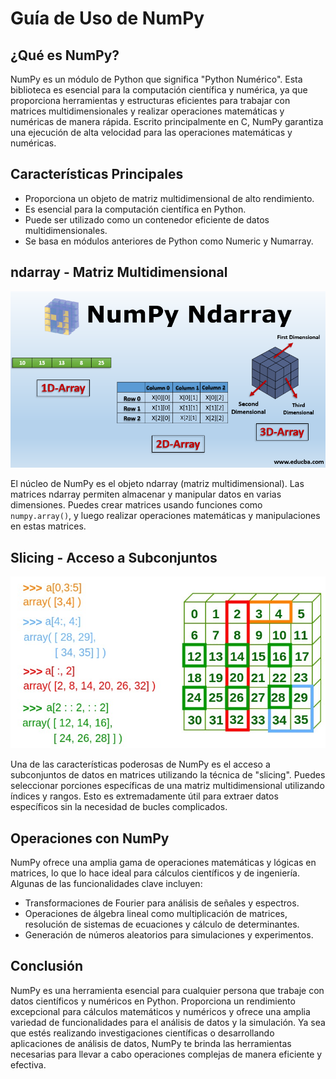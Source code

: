 # Guía de Uso de NumPy

## ¿Qué es NumPy?

NumPy es un módulo de Python que significa "Python Numérico". Esta biblioteca es esencial para la computación científica y numérica, ya que proporciona herramientas y estructuras eficientes para trabajar con matrices multidimensionales y realizar operaciones matemáticas y numéricas de manera rápida. Escrito principalmente en C, NumPy garantiza una ejecución de alta velocidad para las operaciones matemáticas y numéricas.

## Características Principales

- Proporciona un objeto de matriz multidimensional de alto rendimiento.
- Es esencial para la computación científica en Python.
- Puede ser utilizado como un contenedor eficiente de datos multidimensionales.
- Se basa en módulos anteriores de Python como Numeric y Numarray.

## ndarray - Matriz Multidimensional

![ndarray](./img/numpy-ndarray.png)

El núcleo de NumPy es el objeto ndarray (matriz multidimensional). Las matrices ndarray permiten almacenar y manipular datos en varias dimensiones. Puedes crear matrices usando funciones como `numpy.array()`, y luego realizar operaciones matemáticas y manipulaciones en estas matrices.

## Slicing - Acceso a Subconjuntos

![Slicing](./img/Numpy1.jpg)

Una de las características poderosas de NumPy es el acceso a subconjuntos de datos en matrices utilizando la técnica de "slicing". Puedes seleccionar porciones específicas de una matriz multidimensional utilizando índices y rangos. Esto es extremadamente útil para extraer datos específicos sin la necesidad de bucles complicados.

## Operaciones con NumPy

NumPy ofrece una amplia gama de operaciones matemáticas y lógicas en matrices, lo que lo hace ideal para cálculos científicos y de ingeniería. Algunas de las funcionalidades clave incluyen:

- Transformaciones de Fourier para análisis de señales y espectros.
- Operaciones de álgebra lineal como multiplicación de matrices, resolución de sistemas de ecuaciones y cálculo de determinantes.
- Generación de números aleatorios para simulaciones y experimentos.

## Conclusión

NumPy es una herramienta esencial para cualquier persona que trabaje con datos científicos y numéricos en Python. Proporciona un rendimiento excepcional para cálculos matemáticos y numéricos y ofrece una amplia variedad de funcionalidades para el análisis de datos y la simulación. Ya sea que estés realizando investigaciones científicas o desarrollando aplicaciones de análisis de datos, NumPy te brinda las herramientas necesarias para llevar a cabo operaciones complejas de manera eficiente y efectiva.
